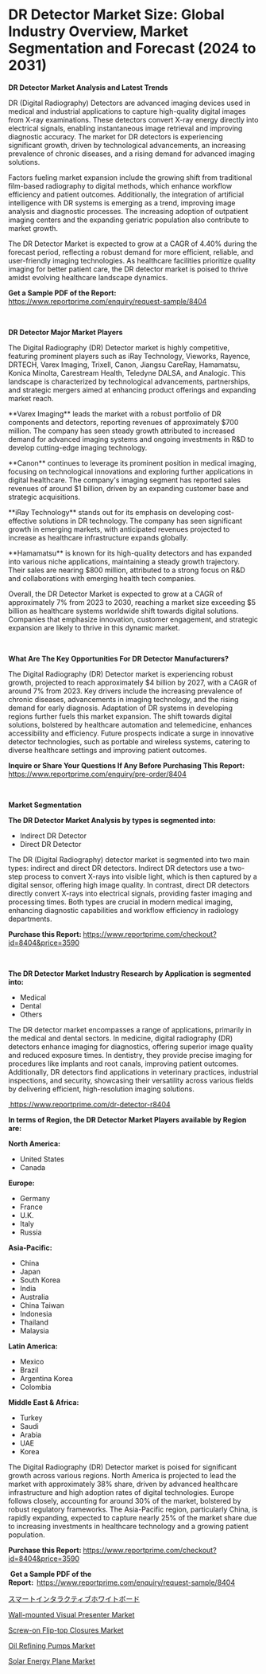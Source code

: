<p><h1>DR Detector Market Size: Global Industry Overview, Market Segmentation and Forecast (2024 to 2031)</h1></p><p><strong>DR Detector Market Analysis and Latest Trends</strong></p>
<p><p>DR (Digital Radiography) Detectors are advanced imaging devices used in medical and industrial applications to capture high-quality digital images from X-ray examinations. These detectors convert X-ray energy directly into electrical signals, enabling instantaneous image retrieval and improving diagnostic accuracy. The market for DR detectors is experiencing significant growth, driven by technological advancements, an increasing prevalence of chronic diseases, and a rising demand for advanced imaging solutions.</p><p>Factors fueling market expansion include the growing shift from traditional film-based radiography to digital methods, which enhance workflow efficiency and patient outcomes. Additionally, the integration of artificial intelligence with DR systems is emerging as a trend, improving image analysis and diagnostic processes. The increasing adoption of outpatient imaging centers and the expanding geriatric population also contribute to market growth.</p><p>The DR Detector Market is expected to grow at a CAGR of 4.40% during the forecast period, reflecting a robust demand for more efficient, reliable, and user-friendly imaging technologies. As healthcare facilities prioritize quality imaging for better patient care, the DR detector market is poised to thrive amidst evolving healthcare landscape dynamics.</p></p>
<p><strong>Get a Sample PDF of the Report:&nbsp;</strong> <a href="https://www.reportprime.com/enquiry/request-sample/8404">https://www.reportprime.com/enquiry/request-sample/8404</a></p>
<p>&nbsp;</p>
<p><strong>DR Detector Major Market Players</strong></p>
<p><p>The Digital Radiography (DR) Detector market is highly competitive, featuring prominent players such as iRay Technology, Vieworks, Rayence, DRTECH, Varex Imaging, Trixell, Canon, Jiangsu CareRay, Hamamatsu, Konica Minolta, Carestream Health, Teledyne DALSA, and Analogic. This landscape is characterized by technological advancements, partnerships, and strategic mergers aimed at enhancing product offerings and expanding market reach.</p><p>**Varex Imaging** leads the market with a robust portfolio of DR components and detectors, reporting revenues of approximately $700 million. The company has seen steady growth attributed to increased demand for advanced imaging systems and ongoing investments in R&D to develop cutting-edge imaging technology.</p><p>**Canon** continues to leverage its prominent position in medical imaging, focusing on technological innovations and exploring further applications in digital healthcare. The company's imaging segment has reported sales revenues of around $1 billion, driven by an expanding customer base and strategic acquisitions.</p><p>**iRay Technology** stands out for its emphasis on developing cost-effective solutions in DR technology. The company has seen significant growth in emerging markets, with anticipated revenues projected to increase as healthcare infrastructure expands globally.</p><p>**Hamamatsu** is known for its high-quality detectors and has expanded into various niche applications, maintaining a steady growth trajectory. Their sales are nearing $800 million, attributed to a strong focus on R&D and collaborations with emerging health tech companies.</p><p>Overall, the DR Detector Market is expected to grow at a CAGR of approximately 7% from 2023 to 2030, reaching a market size exceeding $5 billion as healthcare systems worldwide shift towards digital solutions. Companies that emphasize innovation, customer engagement, and strategic expansion are likely to thrive in this dynamic market.</p></p>
<p>&nbsp;</p>
<p><strong>What Are The Key Opportunities For DR Detector Manufacturers?</strong></p>
<p><p>The Digital Radiography (DR) Detector market is experiencing robust growth, projected to reach approximately $4 billion by 2027, with a CAGR of around 7% from 2023. Key drivers include the increasing prevalence of chronic diseases, advancements in imaging technology, and the rising demand for early diagnosis. Adaptation of DR systems in developing regions further fuels this market expansion. The shift towards digital solutions, bolstered by healthcare automation and telemedicine, enhances accessibility and efficiency. Future prospects indicate a surge in innovative detector technologies, such as portable and wireless systems, catering to diverse healthcare settings and improving patient outcomes.</p></p>
<p><strong>Inquire or Share Your Questions If Any Before Purchasing This Report:</strong> <a href="https://www.reportprime.com/enquiry/pre-order/8404">https://www.reportprime.com/enquiry/pre-order/8404</a></p>
<p>&nbsp;</p>
<p><strong>Market Segmentation</strong></p>
<p><strong>The DR Detector Market Analysis by types is segmented into:</strong></p>
<p><ul><li>Indirect DR Detector</li><li>Direct DR Detector</li></ul></p>
<p><p>The DR (Digital Radiography) detector market is segmented into two main types: indirect and direct DR detectors. Indirect DR detectors use a two-step process to convert X-rays into visible light, which is then captured by a digital sensor, offering high image quality. In contrast, direct DR detectors directly convert X-rays into electrical signals, providing faster imaging and processing times. Both types are crucial in modern medical imaging, enhancing diagnostic capabilities and workflow efficiency in radiology departments.</p></p>
<p><strong>Purchase this Report:&nbsp;</strong><a href="https://www.reportprime.com/checkout?id=8404&price=3590">https://www.reportprime.com/checkout?id=8404&price=3590</a></p>
<p>&nbsp;</p>
<p><strong>The DR Detector Market Industry Research by Application is segmented into:</strong></p>
<p><ul><li>Medical</li><li>Dental</li><li>Others</li></ul></p>
<p><p>The DR detector market encompasses a range of applications, primarily in the medical and dental sectors. In medicine, digital radiography (DR) detectors enhance imaging for diagnostics, offering superior image quality and reduced exposure times. In dentistry, they provide precise imaging for procedures like implants and root canals, improving patient outcomes. Additionally, DR detectors find applications in veterinary practices, industrial inspections, and security, showcasing their versatility across various fields by delivering efficient, high-resolution imaging solutions.</p></p>
<p><a href="https://www.reportprime.com/dr-detector-r8404">&nbsp;https://www.reportprime.com/dr-detector-r8404</a></p>
<p><strong>In terms of Region, the DR Detector Market Players available by Region are:</strong></p>
<p>
    <p> <strong> North America: </strong>
        <ul>
            <li>United States</li>
            <li>Canada</li>
        </ul>
        </p> 
    <p> <strong> Europe: </strong>
        <ul>
            <li>Germany</li>
            <li>France</li>
            <li>U.K.</li>
            <li>Italy</li>
            <li>Russia</li>
        </ul>
        </p> 
    <p> <strong> Asia-Pacific: </strong>
        <ul>
            <li>China</li>
            <li>Japan</li>
            <li>South Korea</li>
            <li>India</li>
            <li>Australia</li>
            <li>China Taiwan</li>
            <li>Indonesia</li>
            <li>Thailand</li>
            <li>Malaysia</li>
        </ul>
        </p> 
    <p> <strong> Latin America: </strong>
        <ul>
            <li>Mexico</li>
            <li>Brazil</li>
            <li>Argentina Korea</li>
            <li>Colombia</li>
        </ul>
        </p> 
    <p> <strong> Middle East & Africa: </strong>
        <ul>
            <li>Turkey</li>
            <li>Saudi</li>
            <li>Arabia</li>
            <li>UAE</li>
            <li>Korea</li>
        </ul>
    </p>
    </p>
<p><p>The Digital Radiography (DR) Detector market is poised for significant growth across various regions. North America is projected to lead the market with approximately 38% share, driven by advanced healthcare infrastructure and high adoption rates of digital technologies. Europe follows closely, accounting for around 30% of the market, bolstered by robust regulatory frameworks. The Asia-Pacific region, particularly China, is rapidly expanding, expected to capture nearly 25% of the market share due to increasing investments in healthcare technology and a growing patient population.</p></p>
<p><strong>Purchase this Report: </strong><a href="https://www.reportprime.com/checkout?id=8404&price=3590">https://www.reportprime.com/checkout?id=8404&price=3590</a></p>
<p>&nbsp;<strong>Get a Sample PDF of the Report:&nbsp;&nbsp;</strong><a href="https://www.reportprime.com/enquiry/request-sample/8404">https://www.reportprime.com/enquiry/request-sample/8404</a></p>
<p><strong></strong></p>
<p><p><a href="https://medium.com/@isaurapx9xsianez/smart-interactive-whiteboard-market-%E3%81%AF-%E3%82%B3%E3%82%B9%E3%83%88%E7%AE%A1%E7%90%86%E3%81%A8%E5%8A%B9%E7%8E%87%E5%90%91%E4%B8%8A%E3%82%92%E5%84%AA%E5%85%88%E3%81%97%E3%81%BE%E3%81%99-%E3%81%95%E3%82%89%E3%81%AB-%E5%A0%B1%E5%91%8A%E6%9B%B8%E3%81%AF%E5%B8%82%E5%A0%B4%E3%81%AE%E9%9C%80%E8%A6%81%E9%9D%A2%E3%81%A8%E4%BE%9B%E7%B5%A6%E9%9D%A2%E3%81%AE%E4%B8%A1%E6%96%B9%E3%82%92%E3%82%AB%E3%83%90%E3%83%BC%E3%81%97%E3%81%A6%E3%81%84%E3%81%BE%E3%81%99-smart-21b6ada4a1b3">スマートインタラクティブホワイトボード</a></p><p><a href="https://issuu.com/reportprime-2/docs/wall-mounted-visual-presenter-marke_89198ed44775ef">Wall-mounted Visual Presenter Market</a></p><p><a href="https://medium.com/@janetchuaf36/the-screw-on-flip-top-closures-market-has-witnessed-significant-growth-in-recent-years-and-this-94c2539176a3">Screw-on Flip-top Closures Market</a></p><p><a href="https://medium.com/@janetchuaf36/the-global-market-overview-of-the-oil-refining-pumps-market-provides-a-unique-perspective-on-the-c19cc1e02324">Oil Refining Pumps Market</a></p><p><a href="https://www.linkedin.com/pulse/exploring-solar-energy-plane-market-dynamics-global-trends-ebeoe?trackingId=rbGanGVeRD6J9t77G8MqcQ%3D%3D">Solar Energy Plane Market</a></p></p>